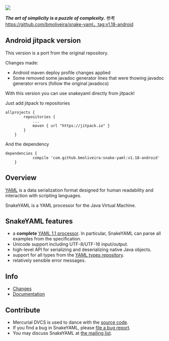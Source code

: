 [![](https://jitpack.io/v/bmoliveira/snake-yaml.svg)](https://jitpack.io/#bmoliveira/snake-yaml)

***The art of simplicity is a puzzle of complexity.***
参考 https://github.com/bmoliveira/snake-yaml，tag:v1.18-android
## Android jitpack version ##

This version is a port from the original repository.

Changes made:

- Android maven deploy profile changes applied
- Some removed some javadoc generator lines that were thowing javadoc generator errors (follow the original javadocs)

With this version you can use snakeyaml directly from jitpack!

Just add jitpack to repositories

```
allprojects {
		repositories {
			...
			maven { url "https://jitpack.io" }
		}
	}
```
And the dependency

```
dependencies {
	        compile 'com.github.bmoliveira:snake-yaml:v1.18-android'
	}
```


## Overview ##
[YAML](http://yaml.org) is a data serialization format designed for human readability and interaction with scripting languages.

SnakeYAML is a YAML processor for the Java Virtual Machine.

## SnakeYAML features ##

* a **complete** [YAML 1.1 processor](http://yaml.org/spec/1.1/current.html). In particular, SnakeYAML can parse all examples from the specification.
* Unicode support including UTF-8/UTF-16 input/output.
* high-level API for serializing and deserializing native Java objects.
* support for all types from the [YAML types repository](http://yaml.org/type/index.html).
* relatively sensible error messages.

## Info ##
 * [Changes](https://bitbucket.org/asomov/snakeyaml/wiki/Changes)
 * [Documentation](https://bitbucket.org/asomov/snakeyaml/wiki/Documentation)

## Contribute ##
* Mercurial DVCS is used to dance with the [source code](https://bitbucket.org/asomov/snakeyaml/src).
* If you find a bug in SnakeYAML, please [file a bug report](https://bitbucket.org/asomov/snakeyaml/issues?status=new&status=open).
* You may discuss SnakeYAML at
[the mailing list](http://groups.google.com/group/snakeyaml-core).
